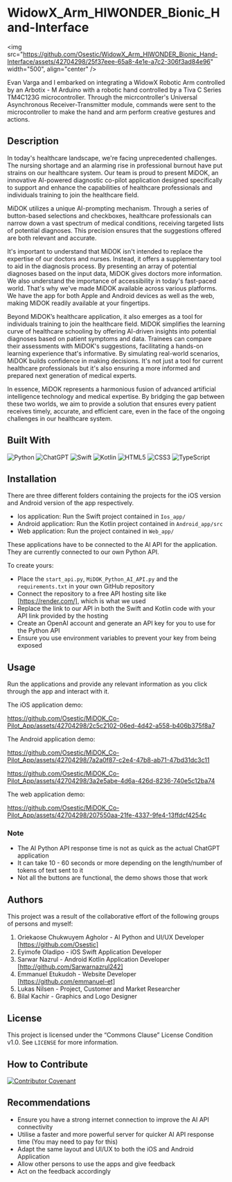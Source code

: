 #  WidowX_Arm_HIWONDER_Bionic_Hand-Interface

<img src="https://github.com/Osestic/WidowX_Arm_HIWONDER_Bionic_Hand-Interface/assets/42704298/25f37eee-65a8-4e1e-a7c2-306f3ad84e96" width="500", align="center" />

Evan Varga and I embarked on integrating a WidowX Robotic Arm controlled by an Arbotix - M Arduino with a robotic hand controlled by a Tiva C Series TM4C123G microcontroller. Through the micrcontroller's Universal Asynchronous Receiver-Transmitter module, commands were sent to the microcontroller to make the hand and arm perform creative gestures and actions.


## Description

In today's healthcare landscape, we're facing unprecedented challenges. 
The nursing shortage and an alarming rise in professional burnout have put strains on our healthcare system. 
Our team is proud to present MiDOK, an innovative AI-powered diagnostic co-pilot application designed specifically to support and enhance the capabilities of healthcare professionals and individuals training to join the healthcare field.

MiDOK utilizes a unique AI-prompting mechanism.
Through a series of button-based selections and checkboxes, healthcare professionals can narrow down a vast spectrum of medical conditions, receiving targeted lists of potential diagnoses. 
This precision ensures that the suggestions offered are both relevant and accurate.

It's important to understand that MiDOK isn't intended to replace the expertise of our doctors and nurses. 
Instead, it offers a supplementary tool to aid in the diagnosis process. 
By presenting an array of potential diagnoses based on the input data, MiDOK gives doctors more information.
We also understand the importance of accessibility in today's fast-paced world. 
That's why we've made MiDOK available across various platforms. We have the app for both Apple and Android devices as well as the web, making MiDOK readily available at your fingertips.

Beyond MiDOK’s healthcare application, it also emerges as a tool for individuals training to join the healthcare field. MiDOK simplifies the learning curve of healthcare schooling by offering AI-driven insights into potential diagnoses based on patient symptoms and data. 
Trainees can compare their assessments with MiDOK's suggestions, facilitating a hands-on learning experience that's informative. By simulating real-world scenarios, MiDOK builds confidence in making decisions. 
It's not just a tool for current healthcare professionals but it's also ensuring a more informed and prepared next generation of medical experts.

In essence, MiDOK represents a harmonious fusion of advanced artificial intelligence technology and medical expertise.
By bridging the gap between these two worlds, we aim to provide a solution that ensures every patient receives timely, accurate, and efficient care, even in the face of the ongoing challenges in our healthcare system.


## Built With
![Python](https://img.shields.io/badge/python-3670A0?style=for-the-badge&logo=python&logoColor=ffdd54)
![ChatGPT](https://img.shields.io/badge/chatGPT-74aa9c?style=for-the-badge&logo=openai&logoColor=white)
![Swift](https://img.shields.io/badge/swift-F54A2A?style=for-the-badge&logo=swift&logoColor=white)
![Kotlin](https://img.shields.io/badge/kotlin-%237F52FF.svg?style=for-the-badge&logo=kotlin&logoColor=white)
![HTML5](https://img.shields.io/badge/html5-%23E34F26.svg?style=for-the-badge&logo=html5&logoColor=white)
![CSS3](https://img.shields.io/badge/css3-%231572B6.svg?style=for-the-badge&logo=css3&logoColor=white)
![TypeScript](https://img.shields.io/badge/typescript-%23007ACC.svg?style=for-the-badge&logo=typescript&logoColor=white)


## Installation
There are three different folders containing the projects for the iOS version and Android version of the app respectively.
- Ios application: Run the Swift project contained in ```Ios_app/```
- Android application: Run the Kotlin project contained in ```Android_app/src```
- Web application: Run the project contained in ```Web_app/```

These applications have to be connected to the AI API for the application. They are currently connected to our own Python API. 

To create yours: 
- Place the ```start_api.py```, ```MiDOK_Python_AI_API.py``` and the ```requirements.txt``` in your own
GitHub repository
- Connect the repository to a free API hosting site like [https://render.com/], which is what we used
- Replace the link to our API in both the Swift and Kotlin code with your API link provided by the hosting
- Create an OpenAI account and generate an API key for you to use for the Python API
- Ensure you use environment variables to prevent your key from being exposed


## Usage
Run the applications and provide any relevant information as you click through the app and interact with it.

The iOS application demo:


https://github.com/Osestic/MiDOK_Co-Pilot_App/assets/42704298/2c5c2102-06ed-4d42-a558-b406b375f8a7





The Android application demo:


https://github.com/Osestic/MiDOK_Co-Pilot_App/assets/42704298/7a2a0f87-c2e4-47b8-ab71-47bd31dc3c11


https://github.com/Osestic/MiDOK_Co-Pilot_App/assets/42704298/3a2e5abe-4d6a-426d-8236-740e5c12ba74


The web application demo:


https://github.com/Osestic/MiDOK_Co-Pilot_App/assets/42704298/207550aa-21fe-4337-9fe4-13ffdcf4254c



  
### Note
- The AI Python API response time is not as quick as the actual ChatGPT application
- It can take 10 - 60 seconds or more depending on the length/number of tokens of text sent to it
- Not all the buttons are functional, the demo shows those that work

  
## Authors
This project was a result of the collaborative effort of the following groups of persons and myself:
1. Oriekaose Chukwuyem Agholor - AI Python and UI/UX Developer [https://github.com/Osestic]
2. Eyimofe Oladipo - iOS Swift Application Developer 
3. Sarwar Nazrul - Android Kotlin Application Developer [http://github.com/Sarwarnazrul242]
4. Emmanuel Etukudoh - Website Developer [https://github.com/emmanuel-et]
5. Lukas Nilsen - Project, Customer and Market Researcher
6. Bilal Kachir - Graphics and Logo Designer


## License
This project is licensed under the “Commons Clause” License Condition v1.0. See ```LICENSE``` for more information.


## How to Contribute
[![Contributor Covenant](https://img.shields.io/badge/Contributor%20Covenant-2.1-4baaaa.svg)](code_of_conduct.md)


## Recommendations
- Ensure you have a strong internet connection to improve the AI API connectivity
- Utilise a faster and more powerful server for quicker AI API response time (You may need to pay for this)
- Adapt the same layout and UI/UX to both the iOS and Android Application
- Allow other persons to use the apps and give feedback
- Act on the feedback accordingly
